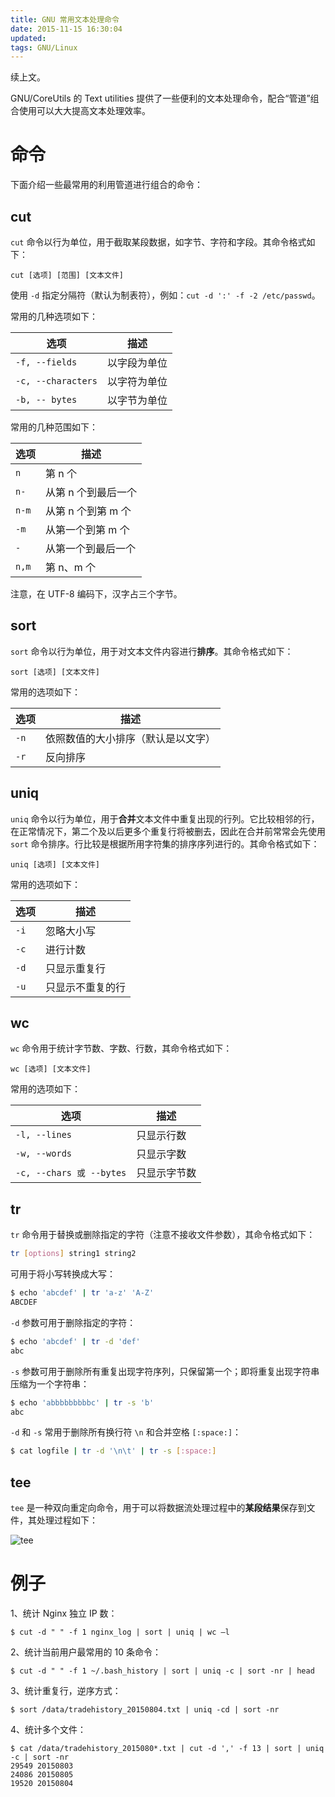 ```yaml
---
title: GNU 常用文本处理命令
date: 2015-11-15 16:30:04
updated:
tags: GNU/Linux
---
```


续上文。

GNU/CoreUtils 的 Text utilities 提供了一些便利的文本处理命令，配合“管道”组合使用可以大大提高文本处理效率。

# 命令

下面介绍一些最常用的利用管道进行组合的命令：

## cut

`cut` 命令以行为单位，用于截取某段数据，如字节、字符和字段。其命令格式如下：

```
cut [选项] [范围] [文本文件]
```

使用 `-d` 指定分隔符（默认为制表符），例如：`cut -d ':' -f -2 /etc/passwd`。

常用的几种选项如下：

| 选项                 | 描述     |
| ------------------ | ------ |
| `-f, --fields`     | 以字段为单位 |
| `-c, --characters` | 以字符为单位 |
| `-b, -- bytes`     | 以字节为单位 |

常用的几种范围如下：

| 选项    | 描述           |
| ----- | ------------ |
| `n`   | 第 n 个        |
| `n-`  | 从第 n 个到最后一个  |
| `n-m` | 从第 n 个到第 m 个 |
| `-m`  | 从第一个到第 m 个   |
| `-`   | 从第一个到最后一个    |
| `n,m` | 第 n、m 个      |

注意，在 UTF-8 编码下，汉字占三个字节。

## sort

`sort` 命令以行为单位，用于对文本文件内容进行**排序**。其命令格式如下：

```
sort [选项] [文本文件]
```

常用的选项如下：

| 选项   | 描述                |
| ---- | ----------------- |
| `-n` | 依照数值的大小排序（默认是以文字） |
| `-r` | 反向排序              |

## uniq

`uniq` 命令以行为单位，用于**合并**文本文件中重复出现的行列。它比较相邻的行，在正常情况下，第二个及以后更多个重复行将被删去，因此在合并前常常会先使用 `sort` 命令排序。行比较是根据所用字符集的排序序列进行的。其命令格式如下：

```
uniq [选项] [文本文件]
```

常用的选项如下：

| 选项   | 描述       |
| ---- | -------- |
| `-i` | 忽略大小写    |
| `-c` | 进行计数     |
| `-d` | 只显示重复行   |
| `-u` | 只显示不重复的行 |

## wc

`wc` 命令用于统计字节数、字数、行数，其命令格式如下：

```
wc [选项] [文本文件]
```

常用的选项如下：

| 选项                      | 描述     |
| ----------------------- | ------ |
| `-l, --lines`           | 只显示行数  |
| `-w, --words`           | 只显示字数  |
| `-c, --chars 或 --bytes` | 只显示字节数 |

## tr

`tr` 命令用于替换或删除指定的字符（注意不接收文件参数），其命令格式如下：

```bash
tr [options] string1 string2
```

可用于将小写转换成大写：

```bash
$ echo 'abcdef' | tr 'a-z' 'A-Z'
ABCDEF
```

 `-d` 参数可用于删除指定的字符：

```bash
$ echo 'abcdef' | tr -d 'def'
abc
```

`-s` 参数可用于删除所有重复出现字符序列，只保留第一个；即将重复出现字符串压缩为一个字符串：

```bash
$ echo 'abbbbbbbbbc' | tr -s 'b'
abc
```

`-d` 和 `-s` 常用于删除所有换行符 `\n` 和合并空格 `[:space:]`：

```bash
$ cat logfile | tr -d '\n\t' | tr -s [:space:]
```



## tee

`tee` 是一种双向重定向命令，用于可以将数据流处理过程中的**某段结果**保存到文件，其处理过程如下：

![tee](/img/gnu-text-utilities/tee.png)

# 例子

1、统计 Nginx 独立 IP 数：

```
$ cut -d " " -f 1 nginx_log | sort | uniq | wc –l
```

2、统计当前用户最常用的 10 条命令：

```
$ cut -d " " -f 1 ~/.bash_history | sort | uniq -c | sort -nr | head
```

3、统计重复行，逆序方式：

```
$ sort /data/tradehistory_20150804.txt | uniq -cd | sort -nr
```

4、统计多个文件：

```
$ cat /data/tradehistory_2015080*.txt | cut -d ',' -f 13 | sort | uniq -c | sort -nr
29549 20150803
24086 20150805
19520 20150804
```